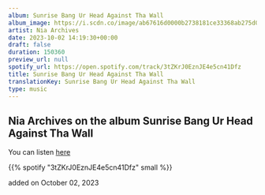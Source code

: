 ```yaml
---
album: Sunrise Bang Ur Head Against Tha Wall
album_image: https://i.scdn.co/image/ab67616d0000b2738181ce33368ab275d06bc7d5
artist: Nia Archives
date: 2023-10-02 14:19:30+00:00
draft: false
duration: 150360
preview_url: null
spotify_url: https://open.spotify.com/track/3tZKrJ0EznJE4e5cn41Dfz
title: Sunrise Bang Ur Head Against Tha Wall
translationKey: Sunrise Bang Ur Head Against Tha Wall
type: music
---
```


## Nia Archives on the album Sunrise Bang Ur Head Against Tha Wall

You can listen [here](https://open.spotify.com/track/3tZKrJ0EznJE4e5cn41Dfz)

{{% spotify "3tZKrJ0EznJE4e5cn41Dfz" small %}}

added on October 02, 2023